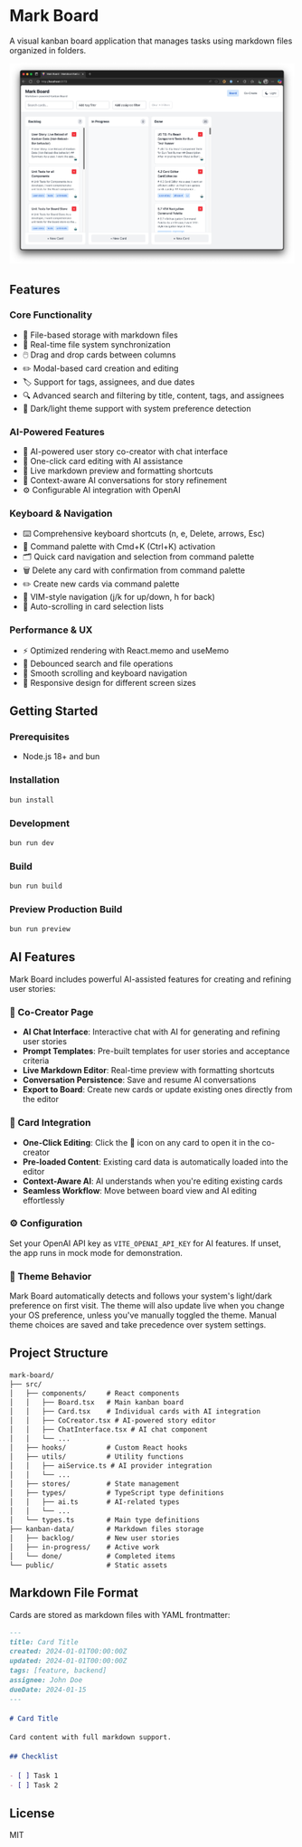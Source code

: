 # Mark Board

A visual kanban board application that manages tasks using markdown files organized in folders.

![Board Screenshot 1](public/Screenshot.png)

## Features

### Core Functionality

- 📁 File-based storage with markdown files
- 🔄 Real-time file system synchronization
- 🖱️ Drag and drop cards between columns
- ✏️ Modal-based card creation and editing
- 🏷️ Support for tags, assignees, and due dates
- 🔍 Advanced search and filtering by title, content, tags, and assignees
- 🎨 Dark/light theme support with system preference detection

### AI-Powered Features

- 🤖 AI-powered user story co-creator with chat interface
- 🔄 One-click card editing with AI assistance
- 📝 Live markdown preview and formatting shortcuts
- 💬 Context-aware AI conversations for story refinement
- ⚙️ Configurable AI integration with OpenAI

### Keyboard & Navigation

- ⌨️ Comprehensive keyboard shortcuts (n, e, Delete, arrows, Esc)
- 🎯 Command palette with Cmd+K (Ctrl+K) activation
- 🗂️ Quick card navigation and selection from command palette
- 🗑️ Delete any card with confirmation from command palette
- ✏️ Create new cards via command palette
- 🐧 VIM-style navigation (j/k for up/down, h for back)
- 📜 Auto-scrolling in card selection lists

### Performance & UX

- ⚡ Optimized rendering with React.memo and useMemo
- 🔄 Debounced search and file operations
- 🎯 Smooth scrolling and keyboard navigation
- 📱 Responsive design for different screen sizes

## Getting Started

### Prerequisites

- Node.js 18+ and bun

### Installation

```bash
bun install
```

### Development

```bash
bun run dev
```

### Build

```bash
bun run build
```

### Preview Production Build

```bash
bun run preview
```

## AI Features

Mark Board includes powerful AI-assisted features for creating and refining user stories:

### 🤖 Co-Creator Page

- **AI Chat Interface**: Interactive chat with AI for generating and refining user stories
- **Prompt Templates**: Pre-built templates for user stories and acceptance criteria
- **Live Markdown Editor**: Real-time preview with formatting shortcuts
- **Conversation Persistence**: Save and resume AI conversations
- **Export to Board**: Create new cards or update existing ones directly from the editor

### 🔄 Card Integration

- **One-Click Editing**: Click the 🤖 icon on any card to open it in the co-creator
- **Pre-loaded Content**: Existing card data is automatically loaded into the editor
- **Context-Aware AI**: AI understands when you're editing existing cards
- **Seamless Workflow**: Move between board view and AI editing effortlessly

### ⚙️ Configuration

Set your OpenAI API key as `VITE_OPENAI_API_KEY` for AI features. If unset, the app runs in mock mode for demonstration.

### 🎨 Theme Behavior

Mark Board automatically detects and follows your system's light/dark preference on first visit. The theme will also update live when you change your OS preference, unless you've manually toggled the theme. Manual theme choices are saved and take precedence over system settings.

## Project Structure

```
mark-board/
├── src/
│   ├── components/     # React components
│   │   ├── Board.tsx   # Main kanban board
│   │   ├── Card.tsx    # Individual cards with AI integration
│   │   ├── CoCreator.tsx # AI-powered story editor
│   │   ├── ChatInterface.tsx # AI chat component
│   │   └── ...
│   ├── hooks/          # Custom React hooks
│   ├── utils/          # Utility functions
│   │   ├── aiService.ts # AI provider integration
│   │   └── ...
│   ├── stores/         # State management
│   ├── types/          # TypeScript type definitions
│   │   ├── ai.ts       # AI-related types
│   │   └── ...
│   └── types.ts        # Main type definitions
├── kanban-data/        # Markdown files storage
│   ├── backlog/        # New user stories
│   ├── in-progress/    # Active work
│   └── done/           # Completed items
└── public/             # Static assets
```

## Markdown File Format

Cards are stored as markdown files with YAML frontmatter:

```markdown
---
title: Card Title
created: 2024-01-01T00:00:00Z
updated: 2024-01-01T00:00:00Z
tags: [feature, backend]
assignee: John Doe
dueDate: 2024-01-15
---

# Card Title

Card content with full markdown support.

## Checklist

- [ ] Task 1
- [ ] Task 2
```

## License

MIT
